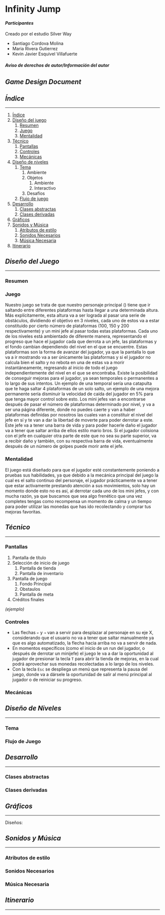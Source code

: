 # Infinity Jump

#### _Participantes_

Creado por el estudio Silver Way

- Santiago Cordova Molina
- Maria Rivera Gutierrez
- Kevin Javier Esquivel Villafuerte

  
###### **Aviso de derechos de autor/Información del autor**

## _Game Design Document_

## _Índice_

---

1. [Índice](#índice)
2. [Diseño del juego](#diseño-del-juego)
    1. [Resumen](#resumen)
    2. [Juego](#juego)
    4. [Mentalidad](#mentalidad)
3. [Técnico](#técnico)
    1. [Pantallas](#pantallas)
    2. [Controles](#controles)
    3. [Mecánicas](#mecánicas)
2. [Diseño de niveles](#diseño-de-niveles)
    1. [Tema](#tema)
        1. Ambiente
        2. Objetos
            1. Ambiente
            2. Interactivo
        3. Desafíos
    2. [Flujo de juego](#flujo-de-juego)
3. [Desarrollo](#desarrollo)
    1. [Clases abstractas](#clases-abstractas)
    2. [Clases derivadas](#clases-derivadas)
4. [Gráficos](#gráficos)
5. [Sonidos y Música](#sonidos-y-música)
    1. [Atributos de estilo](#atributos-de-estilo)
    2. [Sonidos Necesarios](#sonidos-necesarios)
    3. [Música Necesaria](#música-necesaria)
6. [Itinerario](#itinerario)

## _Diseño del Juego_

---

### **Resumen**



### **Juego**

Nuestro juego se trata de que nuestro personaje principal () tiene que ir saltando entre diferentes plataformas hasta llegar a una determinada altura. Más explícitamente, esta altura va a ser lograda al pasar una serie de obstáculos, dividiendo el objetivo en 3 niveles, cada uno de estos va a estar constituido por cierto número de plataformas (100, 150 y 200 respectivamente) y un mini jefe al pasar todas estas plataformas. Cada uno de los niveles está ambientado de diferente manera, representando el progreso que hace el jugador cada que derrota a un jefe, las plataformas y el fondo cambian dependiendo del nivel en el que se encuentre. Estas plataformas son la forma de avanzar del jugador, ya que la pantalla lo que va a ir mostrando va a ser únicamente las plataformas y si el jugador no calcula bien el salto y no rebota en una de estas va a morir instantáneamente, regresando al inicio de todo el juego independientemente del nivel en el que se encontraba. Existe la posibilidad de conseguir mejoras para el jugador, ya sean temporales o permanentes a lo largo de sus intentos. Un ejemplo de una temporal sería una catapulta que te haga saltar 4 plataformas de un solo salto, un ejemplo de una mejora permanente sería disminuir la velocidad de caída del jugador en 5% para que tenga mayor control sobre esto. Los mini jefes van a encontrarse después de pasar el número de plataformas determinado por nivel, y va a ser una página diferente, donde no puedes caerte y van a haber plataformas definidas por nosotros las cuales van a constituir el nivel del jefe en sí y te van a dar la libertad de moverte para poder derrotar a este. Este jefe va a tener una barra de vida y para poder hacerle daño el jugador va a tener que saltar arriba de ellos estilo mario bros. Si el jugador colisiona con el jefe en cualquier otra parte de este que no sea su parte superior, va a recibir daño y también, con su respectiva barra de vida, eventualmente después de un número de golpes puede morir ante el jefe.

### **Mentalidad**

El juego está diseñado para que el jugador esté constantemente poniendo a pruebas sus habilidades, ya que debido a la mecánica principal del juego la cual es el salto continuo del personaje, el jugador prácticamente va a tener que estar activamente prestando atención a sus movimientos, solo hay un momento donde esto no es así, al derrotar cada uno de los mini jefes, y con mucha razón, ya que buscamos que sea algo frenético que una vez completes tengas como recompensa un momento de calma y un tiempo para poder utilizar las monedas que has ido recolectando y comprar tus mejoras favoritas.

## _Técnico_

---

### **Pantallas**

1. Pantalla de título
2. Selección de inicio de juego
    1. Pantalla de tienda
    2. Pantalla de inventario
4. Pantalla de juego
    1. Fondo Principal
    2. Obstaulos
    3. Pantalla de meta
5. Créditos finales

_(ejemplo)_

### **Controles**

+ Las flechas `←` y `→` van a servir para desplazar al personaje en su eje X, considerando que el usuario no va a tener que saltar manualmente ya que es algo automatizado, la flecha hacia arriba no va a servir de nada.
+ En momentos específicos (como el inicio de un run del jugador, o después de derrotar un minijefe) el juego le va a dar la oportunidad al jugador de presionar la tecla `T` para abrir la tienda de mejoras, en la cual podrá aprovechar sus monedas recolectadas a lo largo de los niveles.
+ Con la tecla `Esc` se despliega un menú que representa la pausa del juego, donde va a dársele la oportunidad de salir al menú principal al jugador o de reiniciar su progreso.


### **Mecánicas**



## _Diseño de Niveles_

---

### **Tema**



### **Flujo de Juego**



## _Desarrollo_

---

### **Clases abstractas**


### **Clases derivadas**



## _Gráficos_

---




Diseños: 



## _Sonidos y Música_

---

### **Atributos de estilo**



### **Sonidos Necesarios**



### **Música Necesaria**



## _Itinerario_

---
